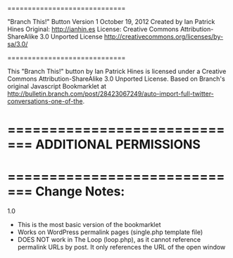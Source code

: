 =============================

"Branch This!" Button
Version 1
October 19, 2012
Created by Ian Patrick Hines
Original: http://ianhin.es
License: Creative Commons Attribution-ShareAlike 3.0 Unported License http://creativecommons.org/licenses/by-sa/3.0/

=============================

This "Branch This!" button by Ian Patrick Hines is licensed under a Creative Commons Attribution-ShareAlike 3.0 Unported License. Based on Branch's original Javascript Bookmarklet at http://bulletin.branch.com/post/28423067249/auto-import-full-twitter-conversations-one-of-the. 

=============================
ADDITIONAL PERMISSIONS
=============================


=============================
Change Notes:
=============================

1.0

- This is the most basic version of the bookmarklet
- Works on WordPress permalink pages (single.php template file)
- DOES NOT work in The Loop (loop.php), as it cannot reference permalink URLs by post. It only references the URL of the open window
